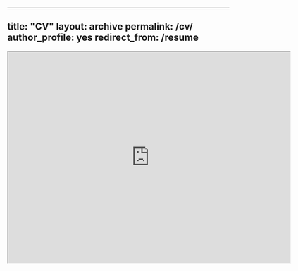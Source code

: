 
---
title: "CV"
layout: archive
permalink: /cv/
author_profile: yes
redirect_from: /resume
---

<iframe src="https://drive.google.com/file/d/10OHiH7irS9BwsZb9GBRwovh_tfUYfclw/preview" width="640" height="480" allow="autoplay"></iframe>